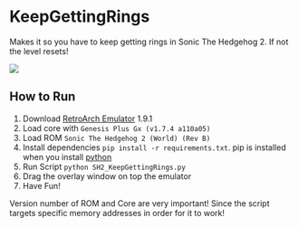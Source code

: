 # KeepGettingRings

Makes it so you have to keep getting rings in Sonic The Hedgehog 2. If not the level resets!

![](KeepGettingRings_Demo.gif)


## How to Run

1. Download [RetroArch Emulator](https://www.retroarch.com/) 1.9.1 
2. Load core with ```Genesis Plus Gx (v1.7.4 a110a05)```
3. Load ROM ```Sonic The Hedgehog 2 (World) (Rev B)```
4. Install dependencies ```pip install -r requirements.txt```. pip is installed when you install [python](https://www.python.org/downloads/)
5. Run Script ```python SH2_KeepGettingRings.py```
6. Drag the overlay window on top the emulator
7. Have Fun!

Version number of ROM and Core are very important! Since the script targets specific memory addresses in order for it to work!

